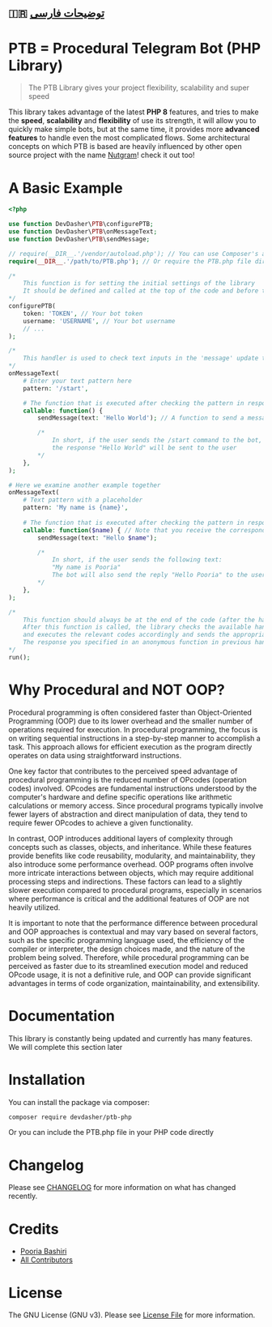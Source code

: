 ## 🇮🇷 [توضیحات فارسی](docs/fa/README.md)

# PTB = Procedural Telegram Bot (PHP Library)

> The PTB Library gives your project flexibility, scalability and super speed

This library takes advantage of the latest **PHP 8** features, and tries to make the **speed**, **scalability** and **flexibility** of use its strength, it will allow you to quickly make simple bots, but at the same time, it provides
more **advanced features** to handle even the most complicated flows. Some architectural concepts on which PTB is
based are heavily influenced by other open source project with the name [Nutgram](https://github.com/nutgram/nutgram)! check it out too!

# A Basic Example
```php
<?php

use function DevDasher\PTB\configurePTB;
use function DevDasher\PTB\onMessageText;
use function DevDasher\PTB\sendMessage;

// require(__DIR__.'/vendor/autoload.php'); // You can use Composer's autolaod
require(__DIR__.'/path/to/PTB.php'); // Or require the PTB.php file directly

/*
    This function is for setting the initial settings of the library
    It should be defined and called at the top of the code and before the handlers
*/
configurePTB(
    token: 'TOKEN', // Your bot token
    username: 'USERNAME', // Your bot username
    // ...
);

/*
    This handler is used to check text inputs in the 'message' update type
*/
onMessageText(
    # Enter your text pattern here
    pattern: '/start', 

    # The function that is executed after checking the pattern in response to the user
    callable: function() { 
        sendMessage(text: 'Hello World'); // A function to send a message to the user

        /*
            In short, if the user sends the /start command to the bot,
            the response "Hello World" will be sent to the user
        */
    },
);

# Here we examine another example together
onMessageText(
    # Text pattern with a placeholder
    pattern: 'My name is {name}', 
    
    # The function that is executed after checking the pattern in response to the user
    callable: function($name) { // Note that you receive the corresponding placeholder as a parameter in the function
        sendMessage(text: "Hello $name");

        /*
            In short, if the user sends the following text:
            "My name is Pooria"
            The bot will also send the reply "Hello Pooria" to the user
        */
    },
);

/*
    This function should always be at the end of the code (after the handlers).
    After this function is called, the library checks the available handlers
    and executes the relevant codes accordingly and sends the appropriate response to the user
    The response you specified in an anonymous function in previous handlers
*/
run();


```
# Why Procedural and NOT OOP?
Procedural programming is often considered faster than Object-Oriented Programming (OOP) due to its lower overhead and the smaller number of operations required for execution. In procedural programming, the focus is on writing sequential instructions in a step-by-step manner to accomplish a task. This approach allows for efficient execution as the program directly operates on data using straightforward instructions.

One key factor that contributes to the perceived speed advantage of procedural programming is the reduced number of OPcodes (operation codes) involved. OPcodes are fundamental instructions understood by the computer's hardware and define specific operations like arithmetic calculations or memory access. Since procedural programs typically involve fewer layers of abstraction and direct manipulation of data, they tend to require fewer OPcodes to achieve a given functionality.

In contrast, OOP introduces additional layers of complexity through concepts such as classes, objects, and inheritance. While these features provide benefits like code reusability, modularity, and maintainability, they also introduce some performance overhead. OOP programs often involve more intricate interactions between objects, which may require additional processing steps and indirections. These factors can lead to a slightly slower execution compared to procedural programs, especially in scenarios where performance is critical and the additional features of OOP are not heavily utilized.

It is important to note that the performance difference between procedural and OOP approaches is contextual and may vary based on several factors, such as the specific programming language used, the efficiency of the compiler or interpreter, the design choices made, and the nature of the problem being solved. Therefore, while procedural programming can be perceived as faster due to its streamlined execution model and reduced OPcode usage, it is not a definitive rule, and OOP can provide significant advantages in terms of code organization, maintainability, and extensibility.

# Documentation
This library is constantly being updated and currently has many features.  
We will complete this section later

# Installation
You can install the package via composer:

```bash
composer require devdasher/ptb-php
```

Or you can include the PTB.php file in your PHP code directly

# Changelog
Please see [CHANGELOG](CHANGELOG.md) for more information on what has changed recently.

# Credits
- [Pooria Bashiri](https://github.com/devdahser)
- [All Contributors](../../contributors)

# License
The GNU License (GNU v3). Please see [License File](LICENSE.md) for more information.